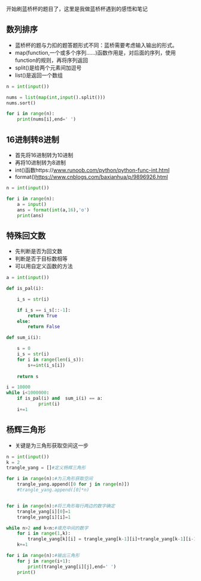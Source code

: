 ﻿开始刷蓝桥杯的题目了，这里是我做蓝桥杯遇到的感悟和笔记


## 数列排序
* 蓝桥杯的题与力扣的题答题形式不同：蓝桥需要考虑输入输出的形式。
* map(function,一个或多个序列......)函数作用是，对后面的序列，使用function的规则，再将序列返回
* split()是给两个元素间加逗号
* list()是返回一个数组
```python
n = int(input())

nums = list(map(int,input().split()))
nums.sort()

for i in range(n):
    print(nums[i],end=' ')

```

## 16进制转8进制
* 首先将16进制转为10进制
* 再将10进制转为8进制
* int()函数https://www.runoob.com/python/python-func-int.html
* format()https://www.cnblogs.com/baxianhua/p/9896926.html
```python
n = int(input())

for i in range(n):
    a = input()
    ans = format(int(a,16),'o')
    print(ans)
```
## 特殊回文数
* 先判断是否为回文数
* 判断是否于目标数相等
* 可以用自定义函数的方法
```python
a = int(input())

def is_pal(i):

    i_s = str(i)

    if i_s == i_s[::-1]:
        return True
    else:
        return False

def sum_i(i):

    s = 0
    i_s = str(i)
    for i in range(len(i_s)):
        s+=int(i_s[i])
    
    return s

i = 10000
while i<1000000:
    if is_pal(i) and  sum_i(i) == a:
            print(i)
    i+=1
```

## 杨辉三角形
* 关键是为三角形获取空间这一步
```python
n = int(input())
k = 2
trangle_yang = []#定义杨辉三角形

for i in range(n):#为三角形获取空间
    trangle_yang.append([0 for j in range(n)])
    #trangle_yang.append([0]*n)


for i in range(n):#将三角形每行两边的数字确定
    trangle_yang[i][0]=1
    trangle_yang[i][i]=1

while n>2 and k<n:#填充中间的数字
    for i in range(1,k):
        trangle_yang[k][i] = trangle_yang[k-1][i]+trangle_yang[k-1][i-1]
    k+=1

for i in range(n):#输出三角形
    for j in range(i+1):
        print(trangle_yang[i][j],end=' ')
    print()
```
